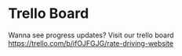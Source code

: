 # Trello Board
Wanna see progress updates? Visit our trello board
https://trello.com/b/ifOJFGJG/rate-driving-website